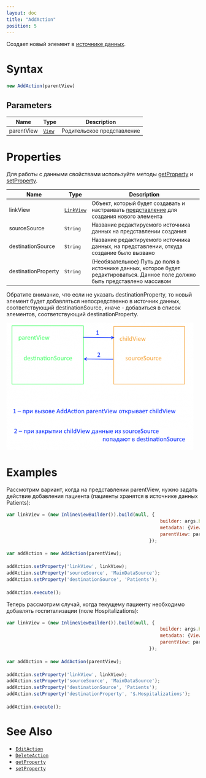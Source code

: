 ```yaml
---
layout: doc
title: "AddAction"
position: 5
---
```


Создает новый элемент в [источнике данных](../../DataSources).

# Syntax

```js
new AddAction(parentView)
```
## Parameters

|Name|Type|Description|
|----|----------|---------|
|parentView|[`View`](../../Elements/View/)| Родительское представление |

# Properties

Для работы с данными свойствами используйте методы [getProperty](../BaseAction/BaseAction.getProperty/) и [setProperty](../BaseAction/BaseAction.setProperty/).

|Name|Type|Description|
|----|----|-----------|
|linkView|[`LinkView`](../../LinkView/)|Объект, который будет создавать и настраивать [представление](../../Elements/View/) для создания нового элемента|
|sourceSource|`String`|Название редактируемого источника данных на представлении создания|
|destinationSource|`String`|Название редактируемого источника данных, на представлении, откуда создание было вызвано|
|destinationProperty|`String`| (Необязательное) Путь до поля в источнике данных, которое будет редактироваться. Данное поле должно быть представлено массивом|

Обратите внимание, что если не указать destinationProperty, то новый элемент будет добавляться непосредственно в источник данных, соответствующий destinationSource, иначе - добавиться в список элементов, соответствующий destinationProperty.

![](Scheme.png)


# Examples

Рассмотрим вариант, когда на представлении parentView, нужно задать действие добавления пациента (пациенты хранятся в источнике данных Patients):

```js
var linkView = (new InlineViewBuilder()).build(null, {
														builder: args.builder, 
														metadata: {View: editPatientView}, 
														parentView: parentView
													});

var addAction = new AddAction(parentView);

addAction.setProperty('linkView', linkView);
addAction.setProperty('sourceSource', 'MainDataSource');
addAction.setProperty('destinationSource', 'Patients');

addAction.execute(); 
```

Теперь рассмотрим случай, когда текущему пациенту необходимо добавлять госпитализации (поле Hospitalizations):

```js
var linkView = (new InlineViewBuilder()).build(null, {
														builder: args.builder, 
														metadata: {View: editHospitalizationView}, 
														parentView: parentView
													});

var addAction = new AddAction(parentView);

addAction.setProperty('linkView', linkView);
addAction.setProperty('sourceSource', 'MainDataSource');
addAction.setProperty('destinationSource', 'Patients');
addAction.setProperty('destinationProperty', '$.Hospitalizations');

addAction.execute(); 
```

# See Also

* [`EditAction`](../EditAction/)
* [`DeleteAction`](../DeleteAction/)
* [`getProperty`](../BaseAction/BaseAction.getProperty/)
* [`setProperty`](../BaseAction/BaseAction.setProperty/)